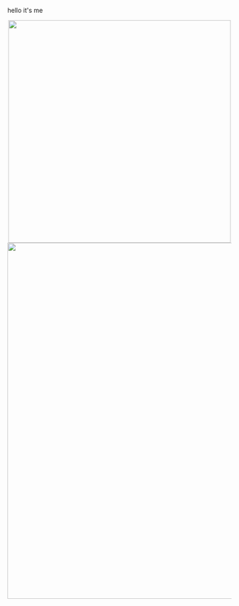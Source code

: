 hello it's me

<center>
      <div>     
            <td>
                  <img width="500px" align="center" src="https://github-readme-stats.vercel.app/api/top-langs/?username=yanagi-ori&hide=html&hide_border=true&layout=compact" /> 
            </td>
            <td>
                  <a href="https://wakatime.com"><img width="800px" src="https://wakatime.com/share/@yanagiori/0c5d0145-a60d-42ca-bab2-af930af91466.png" /></a>
            </td>
      </div>
</center>
